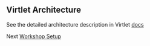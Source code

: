 ## Virtlet Architecture

See the detailed architecture description in Virtlet [docs](https://github.com/Mirantis/virtlet/blob/master/docs/architecture.md)

Next [Workshop Setup](workshop-setup.md)

